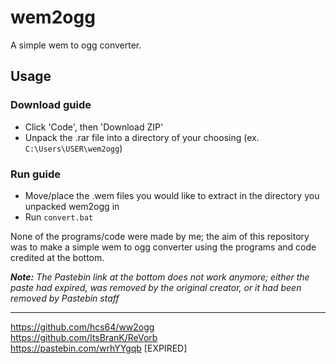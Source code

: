 # wem2ogg
A simple wem to ogg converter.

## Usage
### Download guide
- Click 'Code', then 'Download ZIP'
- Unpack the .rar file into a directory of your choosing (ex. `C:\Users\USER\wem2ogg`)

### Run guide
- Move/place the .wem files you would like to extract in the directory you unpacked wem2ogg in
- Run `convert.bat`

None of the programs/code were made by me; the aim of this repository was to make a simple wem to ogg converter using the programs and code credited at the bottom. <br>

***Note:** The Pastebin link at the bottom does not work anymore; either the paste had expired, was removed by the original creator, or it had been removed by Pastebin staff*

---

https://github.com/hcs64/ww2ogg <br>
https://github.com/ItsBranK/ReVorb <br>
https://pastebin.com/wrhYYgqb [EXPIRED]
